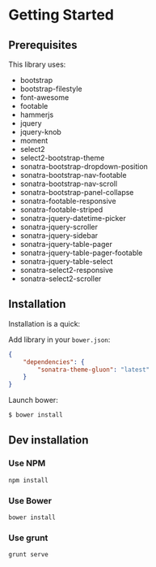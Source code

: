Getting Started
===============

Prerequisites
-------------

This library uses:

- bootstrap
- bootstrap-filestyle
- font-awesome
- footable
- hammerjs
- jquery
- jquery-knob
- moment
- select2
- select2-bootstrap-theme
- sonatra-bootstrap-dropdown-position
- sonatra-bootstrap-nav-footable
- sonatra-bootstrap-nav-scroll
- sonatra-bootstrap-panel-collapse
- sonatra-footable-responsive
- sonatra-footable-striped
- sonatra-jquery-datetime-picker
- sonatra-jquery-scroller
- sonatra-jquery-sidebar
- sonatra-jquery-table-pager
- sonatra-jquery-table-pager-footable
- sonatra-jquery-table-select
- sonatra-select2-responsive
- sonatra-select2-scroller

Installation
------------

Installation is a quick:

Add library in your `bower.json`:

```json
{
    "dependencies": {
        "sonatra-theme-gluon": "latest"
    }
}
```

Launch bower:

```bash
$ bower install
```

Dev installation
----------------

### Use NPM

```
npm install
```

### Use Bower

```
bower install
```

### Use grunt

```
grunt serve
```
